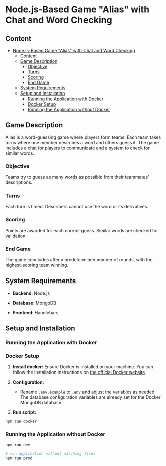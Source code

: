 # Node.js-Based Game "Alias" with Chat and Word Checking

## Content

- [Node.js-Based Game "Alias" with Chat and Word Checking](#nodejs-based-game-alias-with-chat-and-word-checking)
  - [Content](#content)
  - [Game Description](#game-description)
    - [Objective](#objective)
    - [Turns](#turns)
    - [Scoring](#scoring)
    - [End Game](#end-game)
  - [System Requirements](#system-requirements)
  - [Setup and Installation](#setup-and-installation)
    - [Running the Application with Docker](#running-the-application-with-docker)
    - [Docker Setup](#docker-setup)
    - [Running the Application without Docker](#running-the-application-without-docker)

## Game Description

Alias is a word-guessing game where players form teams. Each team takes turns where one member describes a word and others guess it. The game includes a chat for players to communicate and a system to check for similar words.

### Objective

Teams try to guess as many words as possible from their teammates' descriptions.

### Turns

Each turn is timed. Describers cannot use the word or its derivatives.

### Scoring

Points are awarded for each correct guess. Similar words are checked for validation.

### End Game

The game concludes after a predetermined number of rounds, with the highest-scoring team winning.

## System Requirements

- **Backend**: Node.js

- **Database**: MongoDB

- **Frontend**: Handlebars

## Setup and Installation

### Running the Application with Docker

### Docker Setup

1. **Install docker:** Ensure Docker is installed on your machine. You can follow the installation instructions on [the official Docker website](https://www.docker.com/).

2. **Configuration:**

   - Rename `.env.example` to `.env` and adjust the variables as needed. The database configuration variables are already set for the Docker MongoDB database.

3. **Run script:**

```Bash
npm run docker
```

### Running the Application without Docker

```Bash
npm run dev

# run application without watching files
npm run prod
```
